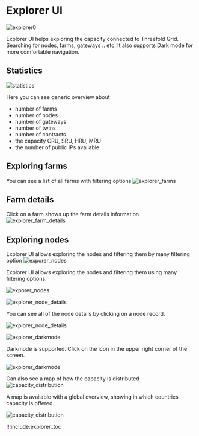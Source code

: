 # Explorer UI

![explorer0](img/explorer0.png)

Explorer UI helps exploring the capacity connected to Threefold Grid. Searching for nodes, farms, gateways .. etc. It also supports Dark mode for more comfortable navigation.

## Statistics

![statistics](img/explorer_statistics.png)

Here you can see generic overview about 
- number of farms
- number of nodes
- number of gateways
- number of twins
- number of contracts
- the capacity CRU, SRU, HRU, MRU
- the number of public IPs available

## Exploring farms

You can see a list of all farms with filtering options
![explorer_farms](img/explorer_farms.png)

## Farm details

Click on a farm shows up the farm details information
![explorer_farm_details](img/explorer_farm_details.png)

## Exploring nodes

Explorer UI allows exploring the nodes and filtering them by many filtering option 
![exporer_nodes](img/explorer_nodes.png)

Explorer UI allows exploring the nodes and filtering them using many filtering options.
 
![exporer_nodes](img/explorer_nodes.png)

![explorer_node_details](img/explorer_node_details.png)

You can see all of the node details by clicking on a node record.

![explorer_node_details](img/explorer_node_details.png)

![explorer_darkmode](img/explorer_darkmode.png)

Darkmode is supported. Click on the icon in the upper right corner of the screen. 

![explorer_darkmode](img/explorer_darkmode.png)

Can also see a map of how the capacity is distributed
![capacity_distribution](img/explorer_nodes_distribution.png)

A map is available with a global overview, showing in which countries capacity is offered. 

![capacity_distribution](img/explorer_nodes_distribution.png)

!!!include:explorer_toc